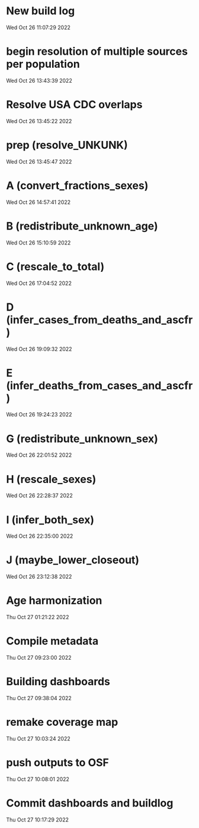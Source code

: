 
# New build log 
 Wed Oct 26 11:07:29 2022 


# begin resolution of multiple sources per population 
 Wed Oct 26 13:43:39 2022 


# Resolve USA CDC overlaps 
 Wed Oct 26 13:45:22 2022 


# prep (resolve_UNKUNK) 
 Wed Oct 26 13:45:47 2022 


# A (convert_fractions_sexes) 
 Wed Oct 26 14:57:41 2022 


# B (redistribute_unknown_age) 
 Wed Oct 26 15:10:59 2022 


# C (rescale_to_total) 
 Wed Oct 26 17:04:52 2022 


# D (infer_cases_from_deaths_and_ascfr) 
 Wed Oct 26 19:09:32 2022 


# E (infer_deaths_from_cases_and_ascfr) 
 Wed Oct 26 19:24:23 2022 


# G (redistribute_unknown_sex) 
 Wed Oct 26 22:01:52 2022 


# H (rescale_sexes) 
 Wed Oct 26 22:28:37 2022 


# I (infer_both_sex) 
 Wed Oct 26 22:35:00 2022 


# J (maybe_lower_closeout) 
 Wed Oct 26 23:12:38 2022 


# Age harmonization 
 Thu Oct 27 01:21:22 2022 


# Compile metadata 
 Thu Oct 27 09:23:00 2022 


# Building dashboards 
 Thu Oct 27 09:38:04 2022 


# remake coverage map 
 Thu Oct 27 10:03:24 2022 


# push outputs to OSF 
 Thu Oct 27 10:08:01 2022 


# Commit dashboards and buildlog 
 Thu Oct 27 10:17:29 2022 

